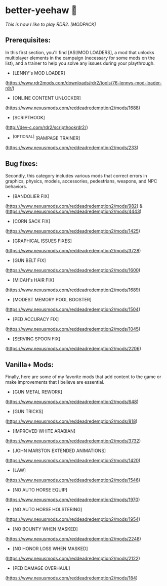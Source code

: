 # better-yeehaw :cowboy_hat_face:
*This is how I like to play RDR2. [MODPACK]*

## Prerequisites:‎
In this first section, you'll find [ASI/MOD LOADERS], a mod that unlocks multiplayer elements in the campaign (necessary for some mods on the list), and a trainer to help you solve any issues during your playthrough.

- [LENNY's MOD LOADER]

(https://www.rdr2mods.com/downloads/rdr2/tools/76-lennys-mod-loader-rdr/)

- [ONLINE CONTENT UNLOCKER]

(https://www.nexusmods.com/reddeadredemption2/mods/1688)

- [SCRIPTHOOK]

(http://dev-c.com/rdr2/scripthookrdr2/)

- <sup>[OPTIONAL]</sup> [RAMPAGE TRAINER]

(https://www.nexusmods.com/reddeadredemption2/mods/233)


## Bug fixes:
Secondly, this category includes various mods that correct errors in graphics, physics, models, accessories, pedestrians, weapons, and NPC behaviors.

- [BANDOLIER FIX]

(https://www.nexusmods.com/reddeadredemption2/mods/982) & (https://www.nexusmods.com/reddeadredemption2/mods/4443)

- [CORN SACK FIX]

(https://www.nexusmods.com/reddeadredemption2/mods/1425)

- [GRAPHICAL ISSUES FIXES]

(https://www.nexusmods.com/reddeadredemption2/mods/3728)

- [GUN BELT FIX]

(https://www.nexusmods.com/reddeadredemption2/mods/1600)

- [MICAH's HAIR FIX]

(https://www.nexusmods.com/reddeadredemption2/mods/1689)

- [MODEST MEMORY POOL BOOSTER]

(https://www.nexusmods.com/reddeadredemption2/mods/1504)

- [PED ACCURACY FIX]

(https://www.nexusmods.com/reddeadredemption2/mods/1045)

- [SERVING SPOON FIX]

(https://www.nexusmods.com/reddeadredemption2/mods/2206)

## Vanilla+ Mods:
Finally, here are some of my favorite mods that add content to the game or make improvements that I believe are essential.

- [GUN METAL REWORK]

(https://www.nexusmods.com/reddeadredemption2/mods/648)

- [GUN TRICKS]

(https://www.nexusmods.com/reddeadredemption2/mods/818)

- [IMPROVED WHITE ARABIAN]

(https://www.nexusmods.com/reddeadredemption2/mods/3732)

- [JOHN MARSTON EXTENDED ANIMATIONS]

(https://www.nexusmods.com/reddeadredemption2/mods/1420)

- [LAW]

(https://www.nexusmods.com/reddeadredemption2/mods/1546)

- [NO AUTO HORSE EQUIP]

(https://www.nexusmods.com/reddeadredemption2/mods/1970)

- [NO AUTO HORSE HOLSTERING]

(https://www.nexusmods.com/reddeadredemption2/mods/1954)

- [NO BOUNTY WHEN MASKED]

(https://www.nexusmods.com/reddeadredemption2/mods/2248)

- [NO HONOR LOSS WHEN MASKED]

(https://www.nexusmods.com/reddeadredemption2/mods/2122)

- [PED DAMAGE OVERHAUL]

(https://www.nexusmods.com/reddeadredemption2/mods/184)
